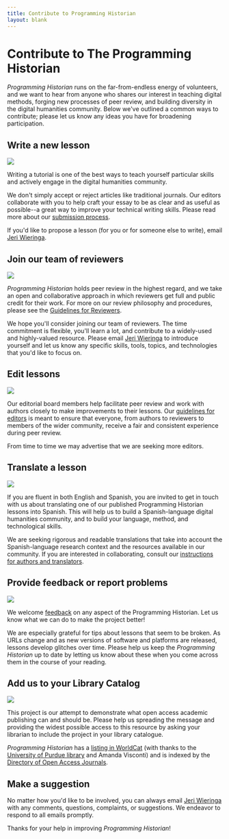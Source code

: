 ```yaml
---
title: Contribute to Programming Historian
layout: blank
---
```


# Contribute to The Programming Historian

_Programming Historian_ runs on the far-from-endless energy of volunteers, and we want to hear from anyone who shares our interest in teaching digital methods, forging new processes of peer review, and building diversity in the digital humanities community. Below we've outlined a common ways to contribute; please let us know any ideas you have for broadening participation.

## Write a new lesson

<img src="{{site.baseurl}}/images/author-sm.png" class="garnish rounded float-right" />

Writing a tutorial is one of the best ways to teach yourself particular skills and actively engage in the digital humanities community.

We don't simply accept or reject articles like traditional journals. Our editors collaborate with you to help craft your essay to be as clear and as useful as possible--a great way to improve your technical writing skills. Please read more about our [submission process][submissions].

If you'd like to propose a lesson (for you or for someone else to write), email <a href="mailto:jeri.elizabeth%2Bproghist@gmail.com">Jeri Wieringa</a>.

## Join our team of reviewers

<img src="{{site.baseurl}}/images/reviewer-sm.png" class="garnish rounded float-right" />

_Programming Historian_ holds peer review in the highest regard, and we take an open and collaborative approach in which reviewers get full and public credit for their work. For more on our review philosophy and procedures, please see the [Guidelines for Reviewers][reviewers].

We hope you'll consider joining our team of reviewers. The time commitment is flexible, you'll learn a lot, and contribute to a widely-used and highly-valued resource. Please email <a href="mailto:jeri.elizabeth%2Bproghist@gmail.com">Jeri Wieringa</a> to introduce yourself and let us know any specific skills, tools, topics, and technologies that you'd like to focus on.


## Edit lessons

<img src="{{site.baseurl}}/gallery/editor-guidelines.png" class="garnish rounded float-right" />


Our editorial board members help facilitate peer review and work with authors closely to make improvements to their lessons. Our [guidelines for editors](editor-guidelines) is meant to ensure that everyone, from authors to reviewers to members of the wider community, receive a fair and consistent experience during peer review.

From time to time we may advertise that we are seeking more editors.

## Translate a lesson

<img src="{{site.baseurl}}/images/translator.png" class="garnish rounded float-right" />

If you are fluent in both English and Spanish, you are invited to get in touch with us about translating one of our published Programming Historian lessons into Spanish. This will help us to build a Spanish-language digital humanities community, and to build your language, method, and technological skills.

We are seeking rigorous and readable translations that take into account the Spanish-language research context and the resources available in our community. If you are interested in collaborating, consult our [instructions for authors and translators](/es/guia-para-autores.html).

## Provide feedback or report problems

<img src="{{site.baseurl}}/images/reader-sm.png" class="garnish rounded float-right" />

We welcome [feedback](feedback.html) on any aspect of the Programming Historian. Let us know what we can do to make the project better!

We are especially grateful for tips about lessons that seem to be broken. As URLs change and as new versions of software and platforms are released, lessons develop glitches over time. Please help us keep the _Programming Historian_ up to date by letting us know about these when you come across them in the course of your reading.


## Add us to your Library Catalog

<img src="{{site.baseurl}}/images/library-catalogue.png" class="garnish float-right" />


This project is our attempt to demonstrate what open access academic publishing can and should be. Please help us spreading the message and providing the widest possible access to this resource by asking your librarian to include the project in your library catalogue.

_Programming Historian_ has a [listing in WorldCat](http://www.worldcat.org/title/programming-historian/oclc/951537099) (with thanks to the [University of Purdue library](http://purdue-primo-prod.hosted.exlibrisgroup.com/primo_library/libweb/action/dlDisplay.do?vid=PURDUE&search_scope=everything&docId=PURDUE_ALMA51671812890001081&fn=permalink) and Amanda Visconti) and is indexed by the [Directory of Open Access Journals](https://doaj.org/toc/2397-2068).


## Make a suggestion

No matter how you'd like to be involved, you can always email <a href="mailto:jeri.elizabeth%2Bproghist@gmail.com">Jeri Wieringa</a> with any comments, questions, complaints, or suggestions.  We endeavor to respond to all emails promptly.


Thanks for your help in improving _Programming Historian_!

 [submissions]: {{site.baseurl}}/author-guidelines
 [reviewers]: {{site.baseurl}}/reviewer-guidelines
